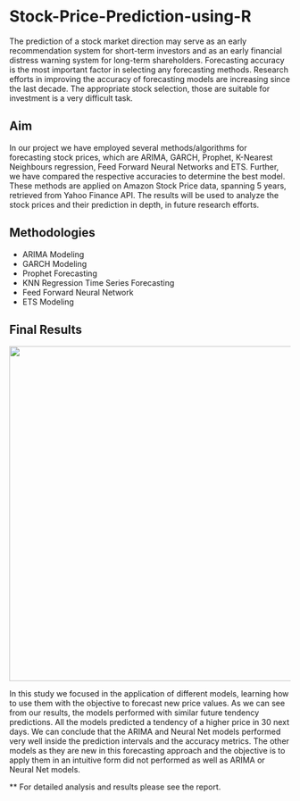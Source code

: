 # Stock-Price-Prediction-using-R

The prediction of a stock market direction may serve as an early recommendation system for short-term investors and as an early financial distress warning system for long-term shareholders. 
Forecasting accuracy is the most important factor in selecting any forecasting methods. Research efforts in improving the accuracy of forecasting models are increasing since the last decade. The appropriate stock selection, those are suitable for investment is a very difficult task.

## Aim
 In our project we have employed several methods/algorithms for forecasting stock prices, which are ARIMA, GARCH, Prophet, K-Nearest Neighbours regression, Feed Forward Neural Networks and ETS. Further, we have compared the respective accuracies to determine the best model. These methods are applied on Amazon Stock Price data, spanning 5
years, retrieved from Yahoo Finance API. The results will be used to analyze the stock prices and their prediction in depth, in future research efforts.

## Methodologies 
- ARIMA Modeling
- GARCH Modeling
- Prophet Forecasting
- KNN Regression Time Series Forecasting
- Feed Forward Neural Network
- ETS Modeling

## Final Results
<p align="center">
  <img src="https://user-images.githubusercontent.com/61707225/130192684-2d326bf1-a9c9-4801-9404-678dbb8c8503.PNG" width="600"/>
</p>

In this study we focused in the application of different models, learning how to use them with the objective to forecast new price values. As we can see from our results, the models performed with similar future tendency predictions. All the models predicted a tendency of a higher price in 30 next days. We can conclude that the ARIMA and Neural Net models performed very well inside the prediction intervals and the accuracy metrics. The other models as they are new in this forecasting approach and the objective is to apply them in an intuitive form did not performed as well as ARIMA or Neural Net models.

** For detailed analysis and results please see the report.
